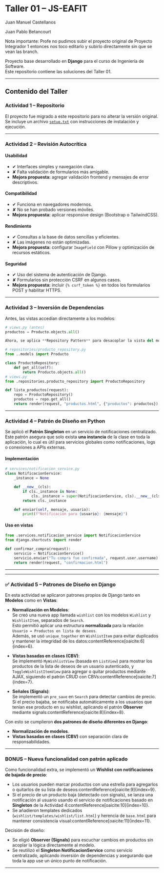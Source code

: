 #  Taller 01 – JS-EAFIT

Juan Manuel Castellanos

Juan Pablo Betancourt

Nota importante: Profe no pudimos subir el proyecto original de Proyecto Integrador 1 entonces nos toco editarlo y subirlo directamente sin que se vean las branch.

Proyecto base desarrollado en **Django** para el curso de Ingeniería de Software.  
Este repositorio contiene las soluciones del Taller 01.

---

##  Contenido del Taller

###  Actividad 1 – Repositorio
El proyecto fue migrado a este repositorio  para no alterar la versión original.  
Se incluye un archivo [`setup.txt`](./setup.txt) con instrucciones de instalación y ejecución.

---

###  Actividad 2 – Revisión Autocrítica

#### Usabilidad
- ✔ Interfaces simples y navegación clara.  
- ✘ Falta validación de formularios más amigable.  
- **Mejora propuesta:** agregar validación frontend y mensajes de error descriptivos.  

#### Compatibilidad
- ✔ Funciona en navegadores modernos.  
- ✘ No se han probado versiones móviles.  
- **Mejora propuesta:** aplicar responsive design (Bootstrap o TailwindCSS).  

#### Rendimiento
- ✔ Consultas a la base de datos sencillas y eficientes.  
- ✘ Las imágenes no están optimizadas.  
- **Mejora propuesta:** configurar `ImageField` con Pillow y optimización de recursos estáticos.  

#### Seguridad
- ✔ Uso del sistema de autenticación de Django.  
- ✘ Formularios sin protección CSRF en algunos casos.  
- **Mejora propuesta:** incluir `{% csrf_token %}` en todos los formularios POST y habilitar HTTPS.  

---

###  Actividad 3 – Inversión de Dependencias

Antes, las vistas accedían directamente a los modelos:  

```python
# views.py (antes)
productos = Producto.objects.all()

Ahora, se aplica **Repository Pattern** para desacoplar la vista del modelo:  

# repositories/producto_repository.py
from ..models import Producto

class ProductoRepository:
    def get_all(self):
        return Producto.objects.all()
# views.py
from .repositories.producto_repository import ProductoRepository

def lista_productos(request):
    repo = ProductoRepository()
    productos = repo.get_all()
    return render(request, "productos.html", {"productos": productos})
```

---

###  Actividad 4 – Patrón de Diseño en Python

Se aplicó el **Patrón Singleton** en un servicio de notificaciones centralizado.  
Este patrón asegura que solo exista **una instancia** de la clase en toda la aplicación, lo cual es útil para servicios globales como notificaciones, logs o conexiones a APIs externas.

####  Implementación

```python
# services/notificacion_service.py
class NotificacionService:
    _instance = None

    def __new__(cls):
        if cls._instance is None:
            cls._instance = super(NotificacionService, cls).__new__(cls)
        return cls._instance

    def enviar(self, mensaje, usuario):
        print(f"Notificación para {usuario}: {mensaje}")
```

####  Uso en vistas

```python
from .services.notificacion_service import NotificacionService
from django.shortcuts import render

def confirmar_compra(request):
    servicio = NotificacionService()
    servicio.enviar("Tu compra fue confirmada", request.user.username)
    return render(request, "confirmacion.html")
```
---
---

### ✅ Actividad 5 – Patrones de Diseño en Django

En esta actividad se aplicaron patrones propios de Django tanto en **Modelos** como en **Vistas**:

- **Normalización en Modelos**:  
  Se creó una nueva app llamada `wishlist` con los modelos `Wishlist` y `WishlistItem`, separados de `Search`.  
  Esto permitió aplicar una estructura **normalizada** para la relación `Usuario ↔ Productos en lista de deseos`.  
  Además, se usó `unique_together` en `WishlistItem` para evitar duplicados y mantener la integridad de los datos:contentReference[oaicite:6]{index=6}.

- **Vistas basadas en clases (CBV)**:  
  Se implementó `MyWishlistView` (basada en `ListView`) para mostrar los productos de la lista de deseos de un usuario autenticado, y `ToggleWishlistItemView` para agregar o quitar productos mediante AJAX, siguiendo el patrón CRUD con CBVs:contentReference[oaicite:7]{index=7}.

- **Señales (Signals)**:  
  Se implementó un `pre_save` en `Search` para detectar cambios de precio.  
  Si el precio bajaba, se notificaba automáticamente a los usuarios que tenían ese producto en su wishlist, aplicando el patrón **Observer** mediante signals:contentReference[oaicite:8]{index=8}.

 Con esto se cumplieron **dos patrones de diseño diferentes en Django**:  
- **Normalización de modelos**.  
- **Vistas basadas en clases (CBV)** con separación clara de responsabilidades.  

---

###  BONUS – Nueva funcionalidad con patrón aplicado

Como funcionalidad extra, se implementó un **Wishlist con notificaciones de bajada de precio**:  

- Los usuarios pueden marcar productos con una estrella para agregarlos o quitarlos de su lista de deseos:contentReference[oaicite:9]{index=9}.  
- Si el precio de un producto baja (detectado con signals), se lanza una notificación al usuario usando el servicio de notificaciones basado en **Singleton** de la Actividad 4:contentReference[oaicite:10]{index=10}.  
- Se añadieron templates dedicados (`wishlist/templates/wishlist/list.html`) y herencia de `base.html` para mantener consistencia visual:contentReference[oaicite:11]{index=11}.  

Decisión de diseño:  
- Se eligió **Observer (Signals)** para escuchar cambios en productos sin acoplar la lógica directamente al modelo.  
- Se reutilizó el **Singleton NotificacionService** como servicio centralizado, aplicando inversión de dependencias y asegurando que toda la app use un único punto de notificación.  

---
